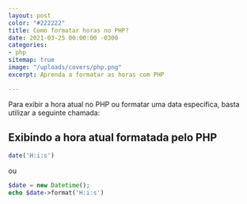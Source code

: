 ```yaml
---
layout: post
color: "#222222"
title: Como formatar horas no PHP?
date: 2021-03-25 00:00:00 -0300
categories:
- php
sitemap: true
image: "/uploads/covers/php.png"
excerpt: Aprenda a formatar as horas com PHP

---
```

Para exibir a hora atual no PHP ou formatar uma data específica, basta utilizar a seguinte chamada:

## Exibindo a hora atual formatada pelo PHP

```php
date('H:i:s')
```

ou 

```php
$date = new Datetime();
echo $date->format('H:i:s')
```